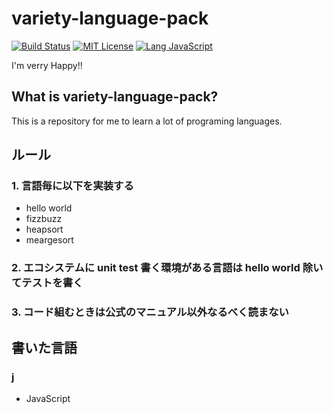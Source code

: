 # variety-language-pack

[![Build Status](https://travis-ci.org/Mushus/variety-language-pack.svg?branch=master)](https://travis-ci.org/Mushus/variety-language-pack)
[![MIT License](http://img.shields.io/badge/license-MIT-blue.svg?style=flat)](LICENSE)
[![Lang JavaScript](https://img.shields.io/badge/Lang-JavaScript-ff69b4.svg?style=flat)](javascript)

I'm verry Happy!!

## What is variety-language-pack?

This is a repository for me to learn a lot of programing languages.

## ルール

### 1. 言語毎に以下を実装する

* hello world
* fizzbuzz
* heapsort
* meargesort

### 2. エコシステムに unit test 書く環境がある言語は hello world 除いてテストを書く

### 3. コード組むときは公式のマニュアル以外なるべく読まない

## 書いた言語

### j

* JavaScript
